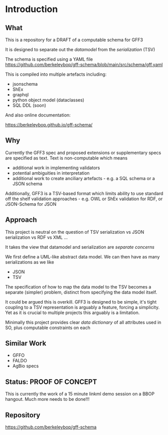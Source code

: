 # Introduction

## What

This is a repository for a DRAFT of a computable schema for GFF3

It is designed to separate out the *datamodel* from the *serialization* (TSV)

The schema is specified using a YAML file https://github.com/berkeleybop/gff-schema/blob/main/src/schema/gff.yaml

This is compiled into multiple artefacts including:

 * jsonschema
 * ShEx
 * graphql
 * python object model (dataclasses)
 * SQL DDL (soon)

And also online documentation:

https://berkeleybop.github.io/gff-schema/

## Why

Currently the GFF3 spec and proposed extensions or supplementary specs are specified as text. Text is non-computable which means

 * additional work in implementing validators
 * potential ambiguities in interpretation
 * additional work to create anciliary artefacts - e.g. a SQL schema or a JSON schema

Additionally, GFF3 is a TSV-based format which limits ability to use standard off the shelf validation approaches - e.g. OWL or ShEx validation for RDF, or JSON-Schema for JSON

## Approach

This project is neutral on the question of TSV serialization vs JSON serialization vs RDF vs XML ...

It takes the view that datamodel and serialization are *separate concerns*

We first define a UML-like abstract data model. We can then have as many serializations as we like

 * JSON
 * TSV

The specification of how to map the data model to the TSV becomes a separate (simpler) problem, distinct from specifying the data model itself.

It could be argued this is overkill. GFF3 is designed to be simple,
it's tight coupling to a TSV representation is arguably a feature,
forcing a simplicity. Yet as it is crucial to multiple projects this
arguably is a limitation.

Minimally this project provides clear *data dictionary* of all attributes used in SO, plus computable constraints on each

## Similar Work

 * GFFO
 * FALDO
 * AgBio specs

## Status: PROOF OF CONCEPT

This is currently the work of a 15 minute linkml demo session on a BBOP hangout. Much more needs to be done!!!


## Repository

https://github.com/berkeleybop/gff-schema

